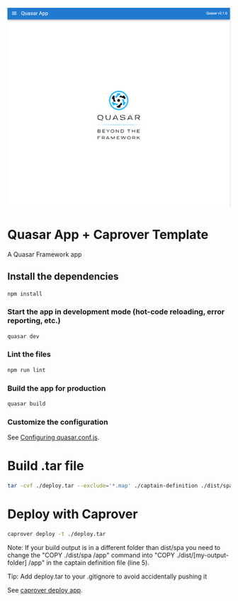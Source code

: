 ![alt text](https://github.com/Benriez/caprover-quasar/blob/master/quasar_app.png?raw=true)

# Quasar App + Caprover Template

A Quasar Framework app

## Install the dependencies
```bash
npm install
```

### Start the app in development mode (hot-code reloading, error reporting, etc.)
```bash
quasar dev
```

### Lint the files
```bash
npm run lint
```

### Build the app for production
```bash
quasar build
```

### Customize the configuration
See [Configuring quasar.conf.js](https://v2.quasar.dev/quasar-cli/quasar-conf-js).


# Build .tar file
```bash
tar -cvf ./deploy.tar --exclude='*.map' ./captain-definition ./dist/spa/*
```

# Deploy with Caprover
```bash
caprover deploy -t ./deploy.tar
```

Note: If your build output is in a different folder than dist/spa you need to change the "COPY ./dist/spa /app" command into "COPY ./dist/[my-output-folder] /app"
in the captain definition file (line 5).

Tip: Add deploy.tar to your .gitignore to avoid accidentally pushing it

See [caprover deploy app](https://caprover.com/docs/recipe-deploy-create-react-app.html).

